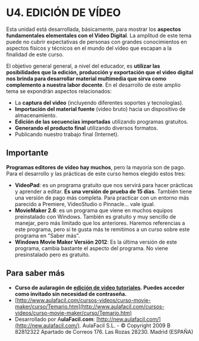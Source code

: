 # U4. EDICIÓN DE VÍDEO

Esta unidad está desarrollada, básicamente, para mostrar los **aspectos fundamentales elementales con el Video Digital**. La amplitud de este tema puede no cubrir expectativas de personas con grandes conocimientos en aspectos físicos y técnicos en el mundo del vídeo que escapan a la finalidad de este curso.

El objetivo general general, a nivel del educador, es **utilizar las posibilidades que la edición, producción y exportación que el video digital nos brinda para desarrollar material multimedia que sirva como complemento a nuestra labor docente**. En el desarrollo de este amplio tema se expondrán aspectos relacionados:

*   La **captura del video** (incluyendo diferentes soportes y tecnologías).
*   **Importación del material fuente** (video bruto) hacia un dispositivo de almacenamiento.
*   **Edición de las secuencias importadas** utilizando programas gratuitos.
*   **Generando el producto final** utilizando diversos formatos. 
*   Publicando nuestro trabajo final (Internet).

## Importante

**Programas editores de vídeo hay muchos**, pero la mayoría son de pago. Para el desarrollo y las prácticas de este curso hemos elegido estos tres:

*   **VideoPad**: es un programa gratuito que nos servirá para hacer prácticas y aprender a editar. **Es una versión de prueba de 15 días**. También tiene una versión de pago más completa. Para practicar con un entorno más parecido a Premiere, VideoStudio o Pinnacle... vale igual.
*   **MovieMaker 2.6**: es un programa que viene en muchos equipos preinstalado con Windows. También es gratuito y muy sencillo de manejar, pero más limitado que los anteriores. Haremos referencias a este programa, pero si te gusta más te remitimos a un curso sobre este programa en "Saber más".
*   **Windows Movie Maker Versión 2012**: Es la última versión de este programa, cambia bastante el aspecto del programa. No viene presinstalado pero es gratuito.

## Para saber más

*   **Curso de aularagón de [edición de video tutoriales](http://aularagon.catedu.es/course/view.php?id=459). Puedes acceder como invitado sin necesidad de contraseña.**
*   [http://www.aulafacil.com/cursos-videos/curso-movie-maker/curso/Temario.htm](http://www.aulafacil.com/cursos-videos/curso-movie-maker/curso/Temario.htm)
*   Desarrollado por A**ulaFacil.com**: [http://new.aulafacil.com/](http://new.aulafacil.com/). AulaFacil S.L. - © Copyright 2009 B 82812322 Apartado de Correos 176. Las Rozas 28230. Madrid (ESPAÑA)


